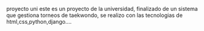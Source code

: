 proyecto uni
 este es un proyecto de la universidad, finalizado de un sistema que gestiona torneos de taekwondo,  se realizo con las tecnologias 
 de html,css,python,django....
